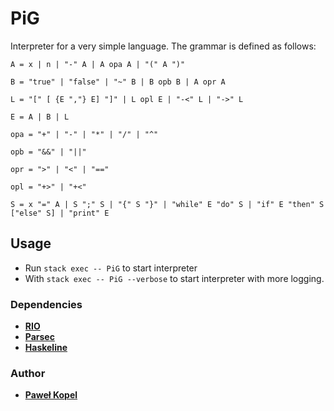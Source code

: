 # PiG

Interpreter for a very simple language. The grammar is defined as follows:
```
A = x | n | "-" A | A opa A | "(" A ")"

B = "true" | "false" | "~" B | B opb B | A opr A

L = "[" [ {E ","} E] "]" | L opl E | "-<" L | "->" L

E = A | B | L

opa = "+" | "-" | "*" | "/" | "^"

opb = "&&" | "||"

opr = ">" | "<" | "=="

opl = "+>" | "+<"

S = x "=" A | S ";" S | "{" S "}" | "while" E "do" S | "if" E "then" S ["else" S] | "print" E 
```
## Usage  

* Run `stack exec -- PiG` to start interpreter
* With `stack exec -- PiG --verbose` to start interpreter with more logging.

### Dependencies
* **[RIO](https://hackage.haskell.org/package/rio)**
* **[Parsec](https://hackage.haskell.org/package/parsec)**
* **[Haskeline](https://hackage.haskell.org/package/haskeline)**

### Author

* **[Paweł Kopel](https://github.com/PKopel)**

